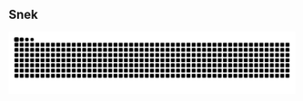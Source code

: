 ## Snek
![activity](https://raw.githubusercontent.com/DynamicGoose/dynamicgoose/output/github-contribution-grid-snake-dark.svg)
